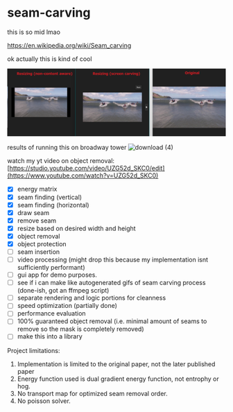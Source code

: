 # seam-carving
this is so mid lmao

https://en.wikipedia.org/wiki/Seam_carving

ok actually this is kind of cool

![{A943C262-65CA-4744-B752-E8D0F0071507}](https://github.com/TruaShamu/seam-carving/blob/main/yeahhh.png)

results of running this on broadway tower
![download (4)](https://github.com/user-attachments/assets/00ee6a46-7a5c-4927-b0f6-d6f9bca5d842)

watch my yt video on object removal:
[https://studio.youtube.com/video/UZG52d_SKC0/edit](https://www.youtube.com/watch?v=UZG52d_SKC0)

- [x] energy matrix
- [x] seam finding (vertical)
- [x] seam finding (horizontal)
- [x] draw seam
- [x] remove seam
- [x] resize based on desired width and height
- [x] object removal
- [x] object protection
- [ ] seam insertion
- [ ] video processing (might drop this because my implementation isnt sufficiently performant)
- [ ] gui app for demo purposes.
- [ ] see if i can make like autogenerated gifs of seam carving process (done-ish, got an ffmpeg script)
- [ ] separate rendering and logic portions for cleanness
- [ ] speed optimization (partially done)
- [ ] performance evaluation
- [ ] 100% guaranteed object removal (i.e. minimal amount of seams to remove so the mask is completely removed)
- [ ] make this into a library

Project limitations:
1. Implementation is limited to the original paper, not the later published paper
2. Energy function used is dual gradient energy function, not entrophy or hog.
3. No transport map for optimized seam removal order.
4. No poisson solver.
